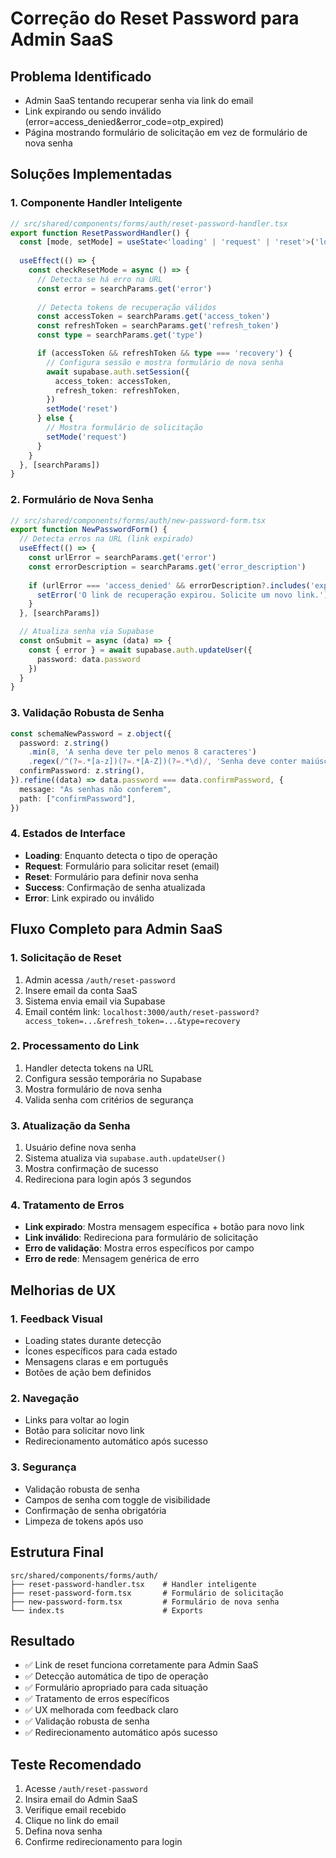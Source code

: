 # Correção do Reset Password para Admin SaaS

## Problema Identificado
- Admin SaaS tentando recuperar senha via link do email
- Link expirando ou sendo inválido (error=access_denied&error_code=otp_expired)
- Página mostrando formulário de solicitação em vez de formulário de nova senha

## Soluções Implementadas

### 1. Componente Handler Inteligente
```typescript
// src/shared/components/forms/auth/reset-password-handler.tsx
export function ResetPasswordHandler() {
  const [mode, setMode] = useState<'loading' | 'request' | 'reset'>('loading')
  
  useEffect(() => {
    const checkResetMode = async () => {
      // Detecta se há erro na URL
      const error = searchParams.get('error')
      
      // Detecta tokens de recuperação válidos
      const accessToken = searchParams.get('access_token')
      const refreshToken = searchParams.get('refresh_token')
      const type = searchParams.get('type')

      if (accessToken && refreshToken && type === 'recovery') {
        // Configura sessão e mostra formulário de nova senha
        await supabase.auth.setSession({
          access_token: accessToken,
          refresh_token: refreshToken,
        })
        setMode('reset')
      } else {
        // Mostra formulário de solicitação
        setMode('request')
      }
    }
  }, [searchParams])
}
```

### 2. Formulário de Nova Senha
```typescript
// src/shared/components/forms/auth/new-password-form.tsx
export function NewPasswordForm() {
  // Detecta erros na URL (link expirado)
  useEffect(() => {
    const urlError = searchParams.get('error')
    const errorDescription = searchParams.get('error_description')
    
    if (urlError === 'access_denied' && errorDescription?.includes('expired')) {
      setError('O link de recuperação expirou. Solicite um novo link.')
    }
  }, [searchParams])

  // Atualiza senha via Supabase
  const onSubmit = async (data) => {
    const { error } = await supabase.auth.updateUser({
      password: data.password
    })
  }
}
```

### 3. Validação Robusta de Senha
```typescript
const schemaNewPassword = z.object({
  password: z.string()
    .min(8, 'A senha deve ter pelo menos 8 caracteres')
    .regex(/^(?=.*[a-z])(?=.*[A-Z])(?=.*\d)/, 'Senha deve conter maiúscula, minúscula e número'),
  confirmPassword: z.string(),
}).refine((data) => data.password === data.confirmPassword, {
  message: "As senhas não conferem",
  path: ["confirmPassword"],
})
```

### 4. Estados de Interface
- **Loading**: Enquanto detecta o tipo de operação
- **Request**: Formulário para solicitar reset (email)
- **Reset**: Formulário para definir nova senha
- **Success**: Confirmação de senha atualizada
- **Error**: Link expirado ou inválido

## Fluxo Completo para Admin SaaS

### 1. Solicitação de Reset
1. Admin acessa `/auth/reset-password`
2. Insere email da conta SaaS
3. Sistema envia email via Supabase
4. Email contém link: `localhost:3000/auth/reset-password?access_token=...&refresh_token=...&type=recovery`

### 2. Processamento do Link
1. Handler detecta tokens na URL
2. Configura sessão temporária no Supabase
3. Mostra formulário de nova senha
4. Valida senha com critérios de segurança

### 3. Atualização da Senha
1. Usuário define nova senha
2. Sistema atualiza via `supabase.auth.updateUser()`
3. Mostra confirmação de sucesso
4. Redireciona para login após 3 segundos

### 4. Tratamento de Erros
- **Link expirado**: Mostra mensagem específica + botão para novo link
- **Link inválido**: Redireciona para formulário de solicitação
- **Erro de validação**: Mostra erros específicos por campo
- **Erro de rede**: Mensagem genérica de erro

## Melhorias de UX

### 1. Feedback Visual
- Loading states durante detecção
- Ícones específicos para cada estado
- Mensagens claras e em português
- Botões de ação bem definidos

### 2. Navegação
- Links para voltar ao login
- Botão para solicitar novo link
- Redirecionamento automático após sucesso

### 3. Segurança
- Validação robusta de senha
- Campos de senha com toggle de visibilidade
- Confirmação de senha obrigatória
- Limpeza de tokens após uso

## Estrutura Final

```
src/shared/components/forms/auth/
├── reset-password-handler.tsx    # Handler inteligente
├── reset-password-form.tsx       # Formulário de solicitação
├── new-password-form.tsx         # Formulário de nova senha
└── index.ts                      # Exports
```

## Resultado
- ✅ Link de reset funciona corretamente para Admin SaaS
- ✅ Detecção automática de tipo de operação
- ✅ Formulário apropriado para cada situação
- ✅ Tratamento de erros específicos
- ✅ UX melhorada com feedback claro
- ✅ Validação robusta de senha
- ✅ Redirecionamento automático após sucesso

## Teste Recomendado
1. Acesse `/auth/reset-password`
2. Insira email do Admin SaaS
3. Verifique email recebido
4. Clique no link do email
5. Defina nova senha
6. Confirme redirecionamento para login